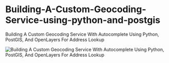# Building-A-Custom-Geocoding-Service-using-python-and-postgis
Building A Custom Geocoding Service With Autocomplete Using Python, PostGIS, And OpenLayers For Address Lookup

![Building A Custom Geocoding Service With Autocomplete Using Python, PostGIS, And OpenLayers For Address Lookup](geocoding.gif)
